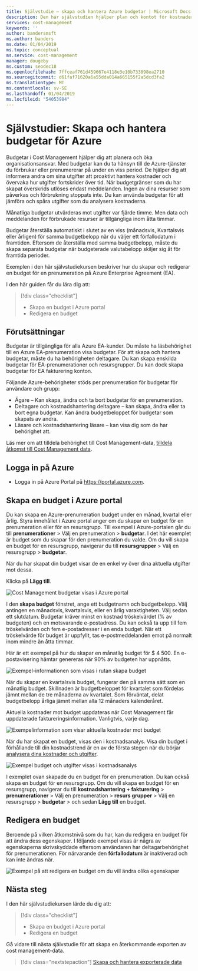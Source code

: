 ```yaml
---
title: Självstudie – skapa och hantera Azure budgetar | Microsoft Docs
description: Den här självstudien hjälper plan och kontot för kostnaderna för Azure-tjänster som du förbrukar.
services: cost-management
keywords: ''
author: bandersmsft
ms.author: banders
ms.date: 01/04/2019
ms.topic: conceptual
ms.service: cost-management
manager: dougeby
ms.custom: seodec18
ms.openlocfilehash: 7ffceaf761d459667e4118e3e10b733898ea2710
ms.sourcegitcommit: d61faf71620a6a55dda014a665155f2a5dcd3fa2
ms.translationtype: MT
ms.contentlocale: sv-SE
ms.lasthandoff: 01/04/2019
ms.locfileid: "54053984"
---
```

# <a name="tutorial-create-and-manage-azure-budgets"></a>Självstudier: Skapa och hantera budgetar för Azure

Budgetar i Cost Management hjälper dig att planera och öka organisationsansvar. Med budgetar kan du ta hänsyn till de Azure-tjänster du förbrukar eller prenumererar på under en viss period. De hjälper dig att informera andra om sina utgifter att proaktivt hantera kostnader och övervaka hur utgifter fortskrider över tid. När budgetgränser som du har skapat överskrids utlöses endast meddelanden. Ingen av dina resurser som påverkas och förbrukning stoppats inte. Du kan använda budgetar för att jämföra och spåra utgifter som du analysera kostnaderna.

Månatliga budgetar utvärderas mot utgifter var fjärde timme. Men data och meddelanden för förbrukade resurser är tillgängliga inom åtta timmar.  

Budgetar återställa automatiskt i slutet av en viss (månadsvis, Kvartalsvis eller årligen) för samma budgetbelopp när du väljer ett förfallodatum i framtiden. Eftersom de återställa med samma budgetbelopp, måste du skapa separata budgetar när budgeterade valutabelopp skiljer sig åt för framtida perioder.

Exemplen i den här självstudiekursen beskriver hur du skapar och redigerar en budget för en prenumeration på Azure Enterprise Agreement (EA).

I den här guiden får du lära dig att:

> [!div class="checklist"]
> * Skapa en budget i Azure portal
> * Redigera en budget

## <a name="prerequisites"></a>Förutsättningar

Budgetar är tillgängliga för alla Azure EA-kunder. Du måste ha läsbehörighet till en Azure EA-prenumeration visa budgetar. För att skapa och hantera budgetar, måste du ha behörigheten deltagare. Du kan skapa enskilda budgetar för EA-prenumerationer och resursgrupper. Du kan dock skapa budgetar för EA fakturering konton.

Följande Azure-behörigheter stöds per prenumeration för budgetar för användare och grupp:

- Ägare – Kan skapa, ändra och ta bort budgetar för en prenumeration.
- Deltagare och kostnadshantering deltagare – kan skapa, ändra eller ta bort egna budgetar. Kan ändra budgetbeloppet för budgetar som skapats av andra.
- Läsare och kostnadshantering läsare – kan visa dig som de har behörighet att.

Läs mer om att tilldela behörighet till Cost Management-data, [tilldela åtkomst till Cost Management data](assign-access-acm-data.md).

## <a name="sign-in-to-azure"></a>Logga in på Azure

- Logga in på Azure Portal på https://portal.azure.com.

## <a name="create-a-budget-in-the-azure-portal"></a>Skapa en budget i Azure portal

Du kan skapa en Azure-prenumeration budget under en månad, kvartal eller årlig. Styra innehållet i Azure portal anger om du skapar en budget för en prenumeration eller för en resursgrupp. Till exempel i Azure-portalen går du till **prenumerationer** &gt; Välj en prenumeration &gt; **budgetar**. I det här exemplet är budget som du skapar för den prenumeration du valde. Om du vill skapa en budget för en resursgrupp, navigerar du till **resursgrupper** > Välj en resursgrupp > **budgetar**.

När du har skapat din budget visar de en enkel vy över dina aktuella utgifter mot dessa.

Klicka på **Lägg till**.

![Cost Management budgetar visas i Azure portal](./media/tutorial-acm-create-budgets/budgets01.png)

I den **skapa budget** fönstret, ange ett budgetnamn och budgetbelopp. Välj antingen en månadsvis, kvartalsvis, eller en årlig varaktigheten. Välj sedan ett slutdatum. Budgetar kräver minst en kostnad tröskelvärdet (% av budgeten) och en motsvarande e-postadress. Du kan också ta upp till fem tröskelvärden och fem e-postadresser i en enda budget. När ett tröskelvärde för budget är uppfyllt, tas e-postmeddelanden emot på normalt inom mindre än åtta timmar.

Här är ett exempel på hur du skapar en månatlig budget för $ 4 500. En e-postavisering hämtar genereras när 90% av budgeten har uppnåtts.

![Exempel-informationen som visas i rutan skapa budget](./media/tutorial-acm-create-budgets/monthly-budget01.png)

När du skapar en kvartalsvis budget, fungerar den på samma sätt som en månatlig budget. Skillnaden är budgetbeloppet för kvartalet som fördelas jämnt mellan de tre månaderna av kvartalet. Som förväntat, delat budgetbelopp årliga jämnt mellan alla 12 månaders kalenderåret.

Aktuella kostnader mot budget uppdateras när Cost Management får uppdaterade faktureringsinformation. Vanligtvis, varje dag.

![Exempelinformation som visar aktuella kostnader mot budget](./media/tutorial-acm-create-budgets/budgets-current-spending.png)

När du har skapat en budget, visas den i kostnadsanalys. Visa din budget i förhållande till din kostnadstrend är en av de första stegen när du börjar [analysera dina kostnader och utgifter](quick-acm-cost-analysis.md).

![Exempel budget och utgifter visas i kostnadsanalys](./media/tutorial-acm-create-budgets/cost-analysis.png)

I exemplet ovan skapade du en budget för en prenumeration. Du kan också skapa en budget för en resursgrupp. Om du vill skapa en budget för en resursgrupp, navigerar du till **kostnadshantering + fakturering** &gt; **prenumerationer** &gt; Välj en prenumeration > **resurs grupper** > Välj en resursgrupp > **budgetar** > och sedan **Lägg till** en budget.

## <a name="edit-a-budget"></a>Redigera en budget

Beroende på vilken åtkomstnivå som du har, kan du redigera en budget för att ändra dess egenskaper. I följande exempel visas är några av egenskaperna skrivskyddade eftersom användaren har deltagarbehörighet för prenumerationen. För närvarande den **förfallodatum** är inaktiverad och kan inte ändras när.

![Exempel på att redigera en budget om du vill ändra olika egenskaper](./media/tutorial-acm-create-budgets/edit-budget.png)


## <a name="next-steps"></a>Nästa steg

I den här självstudiekursen lärde du dig att:

> [!div class="checklist"]
> * Skapa en budget i Azure portal
> * Redigera en budget

Gå vidare till nästa självstudie för att skapa en återkommande exporten av cost management-data.

> [!div class="nextstepaction"]
> [Skapa och hantera exporterade data](tutorial-export-acm-data.md)
